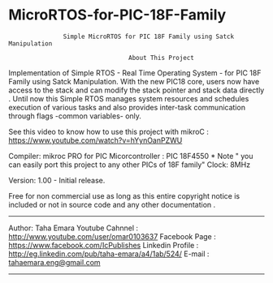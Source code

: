 MicroRTOS-for-PIC-18F-Family
============================

                   Simple MicroRTOS for PIC 18F Family using Satck Manipulation

                                     About This Project
Implementation of Simple RTOS - Real Time Operating System - for PIC 18F Family using Satck Manipulation.
With the new PIC18 core, users now have access to the stack and can modify the stack pointer and stack
data directly .
Until now this Simple RTOS manages system resources and schedules execution of various tasks
and also provides inter-task communication through flags -common variables- only.

See this video to know how to use this project with mikroC :
https://www.youtube.com/watch?v=hYynOanPZWU

Compiler: mikroc PRO for PIC
Micorcontroller : PIC 18F4550 * Note " you can easily port this project to any other PICs of 18F family"          Clock: 8MHz

Version: 1.00 - Initial release.

Free for non commercial use as long as this entire copyright notice
is included or not in source code and any other documentation .


*******************************************************************************************
Author: Taha Emara
Youtube Cahnnel : http://www.youtube.com/user/omar0103637 
Facebook Page : https://www.facebook.com/IcPublishes 
Linkedin Profile : http://eg.linkedin.com/pub/taha-emara/a4/1ab/524/
E-mail : tahaemara.eng@gmail.com
*******************************************************************************************
